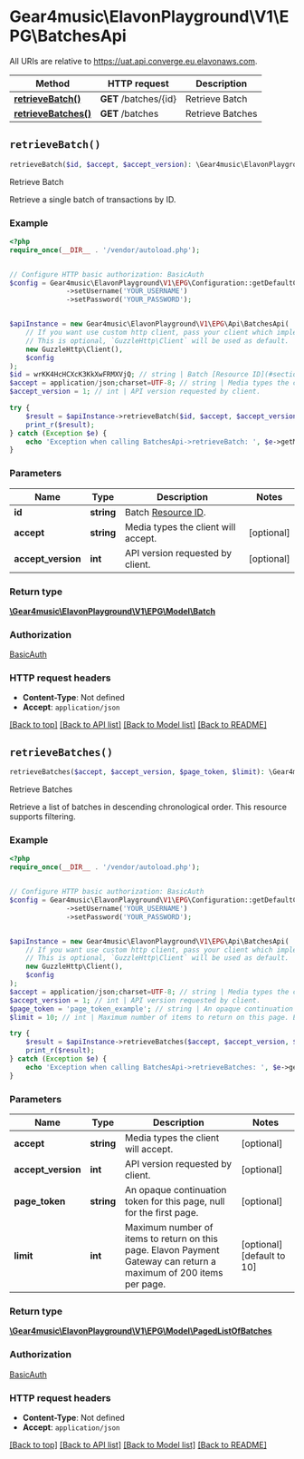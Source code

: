 # Gear4music\ElavonPlayground\V1\EPG\BatchesApi

All URIs are relative to https://uat.api.converge.eu.elavonaws.com.

Method | HTTP request | Description
------------- | ------------- | -------------
[**retrieveBatch()**](BatchesApi.md#retrieveBatch) | **GET** /batches/{id} | Retrieve Batch
[**retrieveBatches()**](BatchesApi.md#retrieveBatches) | **GET** /batches | Retrieve Batches


## `retrieveBatch()`

```php
retrieveBatch($id, $accept, $accept_version): \Gear4music\ElavonPlayground\V1\EPG\Model\Batch
```

Retrieve Batch

Retrieve a single batch of transactions by ID.

### Example

```php
<?php
require_once(__DIR__ . '/vendor/autoload.php');


// Configure HTTP basic authorization: BasicAuth
$config = Gear4music\ElavonPlayground\V1\EPG\Configuration::getDefaultConfiguration()
              ->setUsername('YOUR_USERNAME')
              ->setPassword('YOUR_PASSWORD');


$apiInstance = new Gear4music\ElavonPlayground\V1\EPG\Api\BatchesApi(
    // If you want use custom http client, pass your client which implements `GuzzleHttp\ClientInterface`.
    // This is optional, `GuzzleHttp\Client` will be used as default.
    new GuzzleHttp\Client(),
    $config
);
$id = wrKK4HcHCXcK3KkXwFRMXVjQ; // string | Batch [Resource ID](#section/Overview/Values).
$accept = application/json;charset=UTF-8; // string | Media types the client will accept.
$accept_version = 1; // int | API version requested by client.

try {
    $result = $apiInstance->retrieveBatch($id, $accept, $accept_version);
    print_r($result);
} catch (Exception $e) {
    echo 'Exception when calling BatchesApi->retrieveBatch: ', $e->getMessage(), PHP_EOL;
}
```

### Parameters

Name | Type | Description  | Notes
------------- | ------------- | ------------- | -------------
 **id** | **string**| Batch [Resource ID](#section/Overview/Values). |
 **accept** | **string**| Media types the client will accept. | [optional]
 **accept_version** | **int**| API version requested by client. | [optional]

### Return type

[**\Gear4music\ElavonPlayground\V1\EPG\Model\Batch**](../Model/Batch.md)

### Authorization

[BasicAuth](../../README.md#BasicAuth)

### HTTP request headers

- **Content-Type**: Not defined
- **Accept**: `application/json`

[[Back to top]](#) [[Back to API list]](../../README.md#endpoints)
[[Back to Model list]](../../README.md#models)
[[Back to README]](../../README.md)

## `retrieveBatches()`

```php
retrieveBatches($accept, $accept_version, $page_token, $limit): \Gear4music\ElavonPlayground\V1\EPG\Model\PagedListOfBatches
```

Retrieve Batches

Retrieve a list of batches in descending chronological order. This resource supports filtering.

### Example

```php
<?php
require_once(__DIR__ . '/vendor/autoload.php');


// Configure HTTP basic authorization: BasicAuth
$config = Gear4music\ElavonPlayground\V1\EPG\Configuration::getDefaultConfiguration()
              ->setUsername('YOUR_USERNAME')
              ->setPassword('YOUR_PASSWORD');


$apiInstance = new Gear4music\ElavonPlayground\V1\EPG\Api\BatchesApi(
    // If you want use custom http client, pass your client which implements `GuzzleHttp\ClientInterface`.
    // This is optional, `GuzzleHttp\Client` will be used as default.
    new GuzzleHttp\Client(),
    $config
);
$accept = application/json;charset=UTF-8; // string | Media types the client will accept.
$accept_version = 1; // int | API version requested by client.
$page_token = 'page_token_example'; // string | An opaque continuation token for this page, null for the first page.
$limit = 10; // int | Maximum number of items to return on this page. Elavon Payment Gateway can return a maximum of 200 items per page.

try {
    $result = $apiInstance->retrieveBatches($accept, $accept_version, $page_token, $limit);
    print_r($result);
} catch (Exception $e) {
    echo 'Exception when calling BatchesApi->retrieveBatches: ', $e->getMessage(), PHP_EOL;
}
```

### Parameters

Name | Type | Description  | Notes
------------- | ------------- | ------------- | -------------
 **accept** | **string**| Media types the client will accept. | [optional]
 **accept_version** | **int**| API version requested by client. | [optional]
 **page_token** | **string**| An opaque continuation token for this page, null for the first page. | [optional]
 **limit** | **int**| Maximum number of items to return on this page. Elavon Payment Gateway can return a maximum of 200 items per page. | [optional] [default to 10]

### Return type

[**\Gear4music\ElavonPlayground\V1\EPG\Model\PagedListOfBatches**](../Model/PagedListOfBatches.md)

### Authorization

[BasicAuth](../../README.md#BasicAuth)

### HTTP request headers

- **Content-Type**: Not defined
- **Accept**: `application/json`

[[Back to top]](#) [[Back to API list]](../../README.md#endpoints)
[[Back to Model list]](../../README.md#models)
[[Back to README]](../../README.md)
